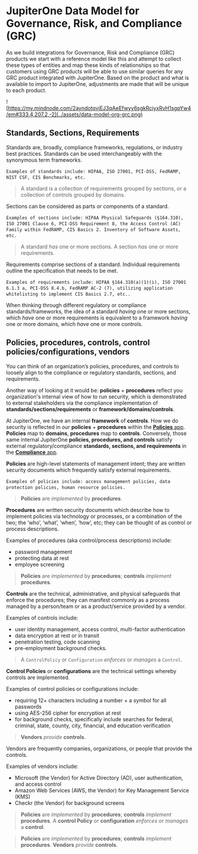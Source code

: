 # JupiterOne Data Model for Governance, Risk, and Compliance (GRC)

As we build integrations for Governance, Risk and Compliance (GRC) products we start with a reference model like this and attempt to collect these types of entities and map these kinds of relationships so that customers using GRC products will be able to use similar queries for any GRC product integrated with JupiterOne.  Based on the product and what is available to import to JupiterOne, adjustments are made that will be unique to each product.

![https://my.mindnode.com/2ayndotqvjEJ3qAeEfwyy6sgkRciyxRvH1sgpYw4/em#333.4,207.2,-2](../assets/data-model-org-grc.png)



## Standards, Sections, Requirements

Standards are, broadly, compliance frameworks, regulations, or industry best practices. Standards can be used interchangeably with the synonymous term frameworks.

    Examples of standards include: HIPAA, ISO 27001, PCI-DSS, FedRAMP, NIST CSF, CIS Benchmarks, etc.

> A standard is a collection of requirements grouped by sections, or a collection of controls grouped by domains.

Sections can be considered as parts or components of a standard. 

    Examples of sections include: HIPAA Physical Safeguards (§164.310), ISO 27001 Clause 6, PCI-DSS Requirement 8, the Access Control (AC) Family within FedRAMP, CIS Basics 2. Inventory of Software Assets, etc.

> A standard _has_ one or more sections. A section _has_ one or more requirements. 

Requirements comprise sections of a standard. Individual requirements outline the specification that needs to be met. 

    Examples of requirements include: HIPAA §164.310(a)(1)(i), ISO 27001 6.1.3 a, PCI-DSS 8.4.b, FedRAMP AC-2 (7), utilizing application whitelisting to implement CIS Basics 2.7, etc..

When thinking through different regulatory or compliance standards/frameworks, the idea of a standard _having_ one or more sections, which _have_ one or more requirements is equivalent to a framework _having_ one or more domains, which _have_ one or more controls.

## Policies, procedures, controls, control policies/configurations, vendors

You can think of an organization’s policies, procedures, and controls to loosely align to the compliance or regulatory standards, sections, and requirements.

Another way of looking at it would be: **policies** + **procedures** reflect you organization's internal view of how to run security, which is demonstrated to external stakeholders via the compliance implementation of
**standards/sections/requirements** or **framework/domains/controls**.

At JupiterOne, we have an internal **framework** of **controls**. How we do security is reflected in our **policies** + **procedures** within the [**Policies** app](https://j1.apps.us.jupiterone.io/policies/overview). **Policies** map to **domains**, **procedures** map to **controls**. Conversely,
those same internal JupiterOne **policies, procedures, and controls** satisfy external regulatory/compliance **standards, sections, and requirements** in the [**Compliance** app](https://j1.apps.us.jupiterone.io/compliance).  

**Policies** are high-level statements of management intent; they are written security documents which frequently satisfy external requirements. 

    Examples of policies include: access management policies, data protection policies, human resource policies.

> **Policies** are _implemented_ by **procedures**. 

**Procedures** are written security documents which describe how to implement policies via technology or processes, or a combination of the two; the ‘who’, ‘what’, ‘when’, ‘how’, etc; they can be
thought of as control or process descriptions. 

Examples of procedures (aka control/process descriptions) include: 

- password management
- protecting data at rest 
- employee screening

> **Policies** are _implemented_ by **procedures**; **controls** _implement_ **procedures**. 

**Controls** are the technical, administrative, and physical safeguards that enforce the procedures; they can manifest commonly as a process managed by a person/team or as a product/service provided by a vendor. 

Examples of controls include: 

- user identity management, access control, multi-factor authentication
- data encryption at rest or in transit
- penetration testing, code scanning
- pre-employment background checks.

> A `ControlPolicy` or `Configuration` _enforces_ or _manages_ a `Control`.

**Control Policies** or **configurations** are the technical settings whereby controls are implemented. 

Examples of control policies or configurations include: 

- requiring 12+ characters including a number + a symbol for all passwords
- using AES-256 cipher for encryption at rest
- for background checks, specifically include searches for federal, criminal, state, county, city, financial, and education verification

> **Vendors** _provide_ **controls**. 

Vendors are frequently companies, organizations, or people that provide the controls.

Examples of vendors include:

- Microsoft (the Vendor) for Active Directory (AD), user authentication, and access control
- Amazon Web Services (AWS, the Vendor) for Key Management Service (KMS)
- Checkr (the Vendor) for background screens

> **Policies** are _implemented_ by **procedures**; **controls** _implement_ **procedures**. A **control Policy** or **configuration** _enforces_ or _manages_ a **control**.

> **Policies** are _implemented_ by **procedures**; **controls** _implement_ **procedures**. **Vendors** _provide_ **controls**. 

